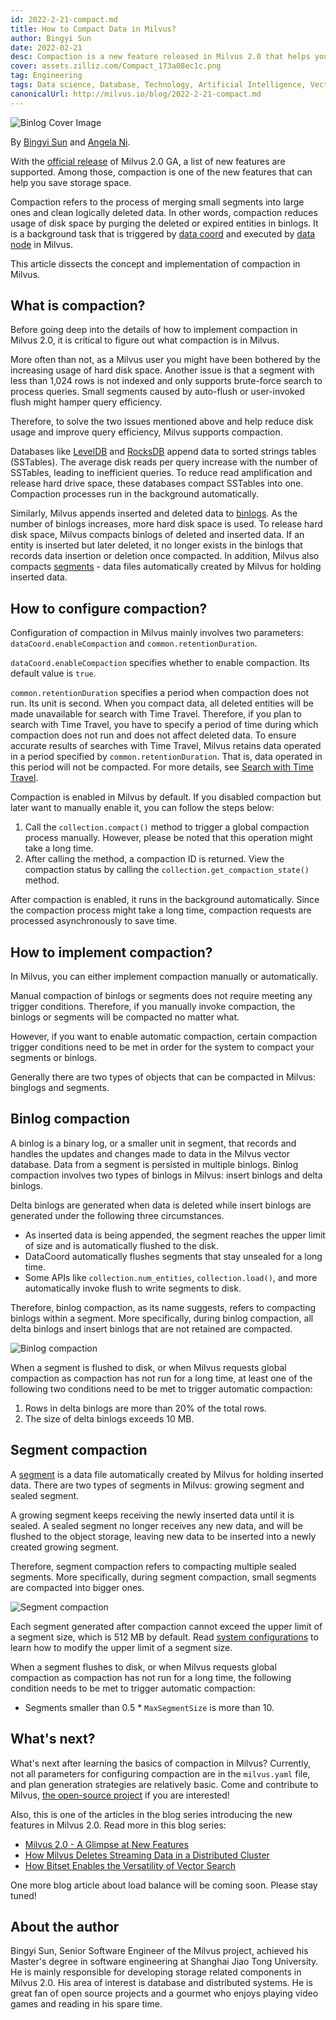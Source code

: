 ```yaml
---
id: 2022-2-21-compact.md
title: How to Compact Data in Milvus?
author: Bingyi Sun
date: 2022-02-21
desc: Compaction is a new feature released in Milvus 2.0 that helps you save storage space.
cover: assets.zilliz.com/Compact_173a08ec1c.png
tag: Engineering
tags: Data science, Database, Technology, Artificial Intelligence, Vector Management
canonicalUrl: http://milvus.io/blog/2022-2-21-compact.md
---
```


![Binlog Cover Image](https://assets.zilliz.com/Compact_173a08ec1c.png "How to compact data in Milvus?")

By [Bingyi Sun](https://github.com/sunby) and [Angela Ni](https://www.linkedin.com/in/yiyun-n-2aa713163/).

With the [official release](https://milvus.io/blog/2022-1-25-annoucing-general-availability-of-milvus-2-0.md) of Milvus 2.0 GA, a list of new features are supported. Among those, compaction is one of the new features that can help you save storage space.

Compaction refers to the process of merging small segments into large ones and clean logically deleted data. In other words, compaction reduces usage of disk space by purging the deleted or expired entities in binlogs. It is a background task that is triggered by [data coord](https://milvus.io/docs/v2.0.0/four_layers.md#Data-coordinator-data-coord) and executed by [data node](https://milvus.io/docs/v2.0.0/four_layers.md#Data-node) in Milvus.

This article dissects the concept and implementation of compaction in Milvus.

## What is compaction?

Before going deep into the details of how to implement compaction in Milvus 2.0, it is critical to figure out what compaction is in Milvus.

More often than not, as a Milvus user you might have been bothered by the increasing usage of hard disk space. Another issue is that a segment with less than 1,024 rows is not indexed and only supports brute-force search to process queries. Small segments caused by auto-flush or user-invoked flush might hamper query efficiency.

Therefore, to solve the two issues mentioned above and help reduce disk usage and improve query efficiency, Milvus supports compaction.

Databases like [LevelDB](https://github.com/google/leveldb) and [RocksDB](http://rocksdb.org/) append data to sorted strings tables (SSTables). The average disk reads per query increase with the number of SSTables, leading to inefficient queries. To reduce read amplification and release hard drive space, these databases compact SSTables into one. Compaction processes run in the background automatically. 

Similarly, Milvus appends inserted and deleted data to [binlogs](https://github.com/milvus-io/milvus/blob/master/docs/developer_guides/chap08_binlog.md). As the number of binlogs increases, more hard disk space is used. To release hard disk space, Milvus compacts binlogs of deleted and inserted data. If an entity is inserted but later deleted, it no longer exists in the binlogs that records data insertion or deletion once compacted. In addition, Milvus also compacts [segments](https://milvus.io/docs/v2.0.0/glossary.md#Segment) - data files automatically created by Milvus for holding inserted data.

## How to configure compaction?

Configuration of compaction in Milvus mainly involves two parameters: `dataCoord.enableCompaction` and `common.retentionDuration`. 

`dataCoord.enableCompaction` specifies whether to enable compaction. Its default value is `true`. 

`common.retentionDuration` specifies a period when compaction does not run. Its unit is second. When you compact data, all deleted entities will be made unavailable for search with Time Travel. Therefore, if you plan to search with Time Travel, you have to specify a period of time during which compaction does not run and does not affect deleted data. To ensure accurate results of searches with Time Travel, Milvus retains data operated in a period specified by `common.retentionDuration`. That is, data operated in this period will not be compacted. For more details, see [Search with Time Travel](https://milvus.io/docs/timetravel.md).

Compaction is enabled in Milvus by default. If you disabled compaction but later want to manually enable it, you can follow the steps below:

1. Call the `collection.compact()` method to trigger a global compaction process manually. However, please be noted that this operation might take a long time.
2. After calling the method, a compaction ID is returned. View the compaction status by calling the `collection.get_compaction_state()` method.

After compaction is enabled, it runs in the background automatically. Since the compaction process might take a long time, compaction requests are processed asynchronously to save time.

## How to implement compaction?

In Milvus, you can either implement compaction manually or automatically.

Manual compaction of binlogs or segments does not require meeting any trigger conditions. Therefore, if you manually invoke compaction, the binlogs or segments will be compacted no matter what.

However, if you want to enable automatic compaction, certain compaction trigger conditions need to be met in order for the system to compact your segments or binlogs.

Generally there are two types of objects that can be compacted in Milvus: binglogs and segments.


## Binlog compaction

A binlog is a binary log, or a smaller unit in segment, that records and handles the updates and changes made to data in the Milvus vector database. Data from a segment is persisted in multiple binlogs. Binlog compaction involves two types of binlogs in Milvus: insert binlogs and delta binlogs.

Delta binlogs are generated when data is deleted while insert binlogs are generated under the following three circumstances.

- As inserted data is being appended, the segment reaches the upper limit of size and is automatically flushed to the disk.
- DataCoord automatically flushes segments that stay unsealed for a long time.
- Some APIs like `collection.num_entities`, `collection.load()`, and more automatically invoke flush to write segments to disk.

Therefore, binlog compaction, as its name suggests, refers to compacting binlogs within a segment. More specifically, during binlog compaction, all delta binlogs and insert binlogs that are not retained are compacted.

![Binlog compaction](https://assets.zilliz.com/binlog_compaction_d7f8f910c8.png "Binlog compaction.")

When a segment is flushed to disk, or when Milvus requests global compaction as compaction has not run for a long time, at least one of the following two conditions need to be met to trigger automatic compaction:

1. Rows in delta binlogs are more than 20% of the total rows.
2. The size of delta binlogs exceeds 10 MB.


## Segment compaction

A [segment](https://milvus.io/docs/v2.0.0/glossary.md#Segment) is a data file automatically created by Milvus for holding inserted data. There are two types of segments in Milvus: growing segment and sealed segment. 

A growing segment keeps receiving the newly inserted data until it is sealed. A sealed segment no longer receives any new data, and will be flushed to the object storage, leaving new data to be inserted into a newly created growing segment. 

Therefore, segment compaction refers to compacting multiple sealed segments. More specifically, during segment compaction, small segments are compacted into bigger ones.

![Segment compaction](https://assets.zilliz.com/segment_compaction_92eecc0e55.jpeg "Segment compaction.")

Each segment generated after compaction cannot exceed the upper limit of a segment size, which is 512 MB by default. Read [system configurations](https://milvus.io/docs/v2.0.0/configuration_cluster-advanced.md#System-Behavior-Configurations) to learn how to modify the upper limit of a segment size.

When a segment flushes to disk, or when Milvus requests global compaction as compaction has not run for a long time, the following condition needs to be met to trigger automatic compaction:

- Segments smaller than 0.5 * `MaxSegmentSize` is more than 10.

## What's next?

What's next after learning the basics of compaction in Milvus? Currently, not all parameters for configuring compaction are in the `milvus.yaml` file, and plan generation strategies are relatively basic. Come and contribute to Milvus, [the open-source project](https://github.com/milvus-io) if you are interested!

Also, this is one of the articles in the blog series introducing the new features in Milvus 2.0. Read more in this blog series:

- [Milvus 2.0 - A Glimpse at New Features](https://milvus.io/blog/2022-1-27-milvus-2-0-a-glimpse-at-new-features.md)
- [How Milvus Deletes Streaming Data in a Distributed Cluster](https://milvus.io/blog/2022-02-07-how-milvus-deletes-streaming-data-in-distributed-cluster.md)
- [How Bitset Enables the Versatility of Vector Search](https://milvus.io/blog/2022-2-14-bitset.md)

One more blog article about load balance will be coming soon. Please stay tuned!

## About the author

Bingyi Sun, Senior Software Engineer of the Milvus project, achieved his Master's degree in software engineering at Shanghai Jiao Tong University. He is mainly responsible for developing storage related components in Milvus 2.0. His area of interest is database and distributed systems. He is great fan of open source projects and a gourmet who enjoys playing video games and reading in his spare time.
